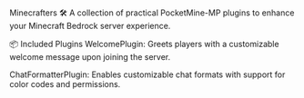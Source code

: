 Minecrafters
🛠️ A collection of practical PocketMine-MP plugins to enhance your Minecraft Bedrock server experience.

📦 Included Plugins
WelcomePlugin: Greets players with a customizable welcome message upon joining the server.​

ChatFormatterPlugin: Enables customizable chat formats with support for color codes and permissions.​
